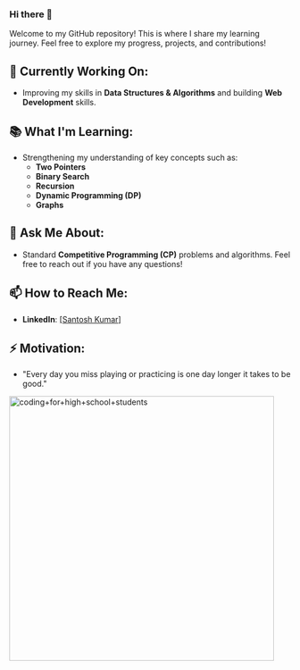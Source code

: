### Hi there 👋



Welcome to my GitHub repository! This is where I share my learning journey. Feel free to explore my progress, projects, and contributions!

## 🚀 Currently Working On:
- Improving my skills in **Data Structures & Algorithms** and building **Web Development** skills.

## 📚 What I'm Learning:
- Strengthening my understanding of key concepts such as:
  - **Two Pointers**
  - **Binary Search**
  - **Recursion**
  - **Dynamic Programming (DP)**
  - **Graphs**

## 💬 Ask Me About:
- Standard **Competitive Programming (CP)** problems and algorithms. Feel free to reach out if you have any questions!


## 📫 How to Reach Me:
- **LinkedIn**: [[Santosh Kumar]](https://www.linkedin.com/in/santosh-kumar-2b19b417b/)

## ⚡ Motivation:
- "Every day you miss playing or practicing is one day longer it takes to be good."


<img width="474" alt="coding+for+high+school+students" src="https://github.com/user-attachments/assets/3cf52b79-599f-42b3-b3c2-2e5d1546d4ca" />

